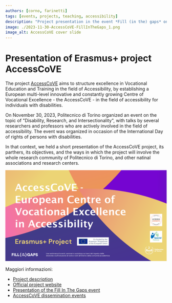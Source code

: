```yaml
---
authors: [corno, farinetti]
tags: [events, projects, teaching, accessibility]
description: "Project presentation in the event *Fill (in the) gaps* on Disability, Research and Intersectionality, organized by Politecnico di Torino for tehe International Day of rights of persons with disabilities."
image: ./2023-11-30-AccessCoVE-FillInTheGaps_1.png
image_alt: AccessCoVE cover slide
---
```



# Presentation of Erasmus+ project AccessCoVE

The project  [AccessCoVE](/research/Projects/AccessCoVE) aims to structure excellence in Vocational Education and Training in the field of Accessibility, by establishing a European multi-level innovative and constantly growing Centre of Vocational Excellence - the AccessCoVE - in the field of accessibility for individuals with disabilities.

On November 30, 2023, Politecnico di Torino organized an event on the topic of "Disability, Research, and Intersectionality", with talks by several researchers and professors who are actively involved in the field of accessibility. The event was organized in occasion of the International Day of rights of persons with disabilities.

In that context, we held a short presentation of the AccessCoVE project, its parthers, its objectives, and the ways in which the project will involve the whole research community of Politecnico di Torino, and other natinal associations and research centers.

![AccessCoVE cover slide](./2023-11-30-AccessCoVE-FillInTheGaps_1.png)

<!-- truncate -->


Maggiori informazioni:

- [Project description](/research/Projects/AccessCoVE)
- [Official project website](https://accesscove.org/)
- [Presentation of the Fill In The Gaps event](https://www.polito.it/ateneo/comunicazione-e-ufficio-stampa/appuntamenti/news?idn=21896)
- [AccessCoVE dissemination events](/research/Projects/AccessCoVE/dissemination/)
